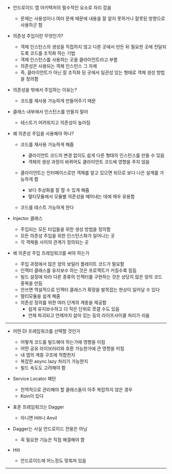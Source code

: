 - 안드로이드 앱 아키텍처의 필수적인 요소로 자리 잡음
	- 문제는 사용성이나 여러 문제 때문에 내용을 잘 알지 못하거나 잘못된 방향으로 사용하곤 함

- 의존성 주입이란 무엇인가?
	- 객체 인스턴스의 생성을 직접하지 않고 다른 곳에서 만든 뒤 필요한 곳에 전달되도록 코드를 조직화 하는 기법
	- 객체 인스턴스를 사용하는 곳을 클라이언트라고 부름
	- 의존성은 사용되는 객체 인스턴스 그 자체
	- 즉, 클라이언트가 아닌 잘 조직화 된 곳에서 일관성 있는 형태로 객체 생성 방법을 정의함

- 의존성을 밖에서 주입하는 이유는?
	- 코드를 재사용 가능하게 만들어주기 때문
	
- 클래스 내부에서 인스턴스를 만들지 말라
	- 테스트가 어려워지고 의존성이 높아짐

- 왜 의존성 주입을 사용해야 하나?
	- 코드를 재사용 가능하게 해줌
		- 클라이언트 코드의 변경 없이도 쉽게 다른 형태의 인스턴스를 만들 수 있음
		- 객체의 생성 과정이 바뀌어도 클라이언트 코드에 영향을 주지 않음 

	- 클라이언트는 인터페이스로만 객체를 알고 있으면 되므로 보다 나은 설계를 가능하게 함
		- 보다 추상화를 잘 할 수 있게 해줌
		- 멀티모듈에서 모듈별 의존성을 떼어내는 데에 매우 유용함

	- 코드를 테스트 가능하게 한다

- Injector 클래스
	- 주입되는 모든 타입들을 위한 생성 방법을 정의함
	- 모든 의존성 주입을 위한 인스턴스화가 일어나는 곳
	- 각 객체들 사이의 관계가 정의되는 곳

- 왜 의존성 주입 프레임워크를 써야 하는가
	- 주입 과정에서 많은 양의 보일러 플레이트 코드가 필요함
	- 인젝터 클래스를 유지보수 하는 것은 프로젝트가 커질수록 힘듬
	- 빌드 설정에 따라 다른 종류의 인젝터를 구현하는 것은 상당히 많은 양의 코드 중복을 만듬
	- 안쓰면 역설적으로 인젝터 클래스가 확장을 발목잡는 현상이 일어날 수 있다
	- 멀티모듈을 쉽게 해줌
	- 의존성 정의를 위한 여러 단계의 계층을 제공함
		- 쉽게 유지보수하고 더 작은 단위로 쪼갤 수도 있음
		- 언제 파괴되고 언제까지 살아 있는 등의 라이프사이클 처리가 쉬움

---

- 어떤 DI 프레임워크를 선택할 것인가
	- 어떻게 코드를 빌드해야 하는가에 영향을 미침
	- 어떤 공유 라이브러리와 호환 가능한가에 큰 영향을 미침
	- 내 앱의 계층 구조에 적합한지
	- 복잡한 async lazy 처리가 가능한지
	- 빌드 속도도 고려해야 함

- Service Locator 패턴
	- 전역적으로 관리해야 할 클래스들이 아주 복잡하지 않은 경우
	- Koin이 있다

- 표준 프레임워크는 Dagger
	- 아니면 Hilt나 Anvil

- Dagger는 사실 안드로이드 전용은 아님
	- 꼭 필요한 기능은 직접 해결해야 함

- Hilt
	- 안드로이드에 어느정도 맞춰져 있음

---

